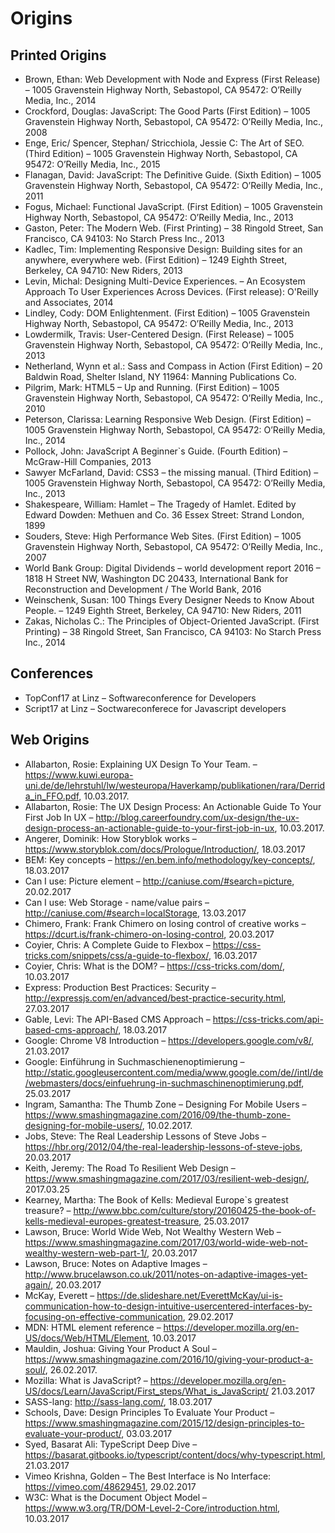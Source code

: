 # Origins

## Printed Origins

* Brown, Ethan: Web Development with Node and Express (First Release) – 1005 Gravenstein Highway North, Sebastopol, CA 95472: O’Reilly Media, Inc., 2014
* Crockford, Douglas: JavaScript: The Good Parts (First Edition) – 1005 Gravenstein Highway North, Sebastopol, CA 95472: O’Reilly Media, Inc., 2008
* Enge, Eric/ Spencer, Stephan/ Stricchiola, Jessie C: The Art of SEO. (Third Edition) – 1005 Gravenstein Highway North, Sebastopol, CA 95472: O’Reilly Media, Inc., 2015
* Flanagan, David: JavaScript: The Definitive Guide. (Sixth Edition) – 1005 Gravenstein Highway North, Sebastopol, CA 95472: O’Reilly Media, Inc., 2011
* Fogus, Michael: Functional JavaScript. (First Edition) – 1005 Gravenstein Highway North, Sebastopol, CA 95472: O’Reilly Media, Inc., 2013
* Gaston, Peter: The Modern Web. (First Printing) – 38 Ringold Street, San Francisco, CA 94103: No Starch Press Inc., 2013
* Kadlec, Tim: Implementing Responsive Design: Building sites for an anywhere, everywhere web. (First Edition) – 1249 Eighth Street, Berkeley, CA 94710: New Riders, 2013
* Levin, Michal: Designing Multi-Device Experiences. – An Ecosystem Approach To User Experiences Across Devices. (First release): O'Reilly and Associates, 2014
* Lindley, Cody: DOM Enlightenment. (First Edition) – 1005 Gravenstein Highway North, Sebastopol, CA 95472: O’Reilly Media, Inc., 2013
* Lowdermilk, Travis: User-Centered Design. (First Release) – 1005 Gravenstein Highway North, Sebastopol, CA 95472: O’Reilly Media, Inc., 2013
* Netherland, Wynn et al.: Sass and Compass in Action (First Edition) – 20 Baldwin Road, Shelter Island, NY 11964: Manning Publications Co.
* Pilgrim, Mark: HTML5 – Up and Running. (First Edition) – 1005 Gravenstein Highway North, Sebastopol, CA 95472: O’Reilly Media, Inc., 2010
* Peterson, Clarissa: Learning Responsive Web Design. (First Edition) – 1005 Gravenstein Highway North, Sebastopol, CA 95472: O’Reilly Media, Inc., 2014
* Pollock, John: JavaScript A Beginner`s Guide. (Fourth Edition) – McGraw-Hill Companies, 2013
* Sawyer McFarland, David: CSS3 – the missing manual. (Third Edition) – 1005 Gravenstein Highway North, Sebastopol, CA 95472: O’Reilly Media, Inc., 2013
* Shakespeare, William: Hamlet – The Tragedy of Hamlet. Edited by Edward Dowden: Methuen and Co. 36 Essex Street: Strand London, 1899
* Souders, Steve: High Performance Web Sites. (First Edition) – 1005 Gravenstein Highway North, Sebastopol, CA 95472: O’Reilly Media, Inc., 2007
* World Bank Group: Digital Dividends – world development report 2016 – 1818 H Street NW, Washington DC 20433, International Bank for Reconstruction and Development / The World Bank, 2016
* Weinschenk, Susan: 100 Things Every Designer Needs to Know About People. – 1249 Eighth Street, Berkeley, CA 94710: New Riders, 2011
* Zakas, Nicholas C.: The Principles of Object-Oriented JavaScript. (First Printing) – 38 Ringold Street, San Francisco, CA 94103: No Starch Press Inc., 2014

## Conferences

* TopConf17 at Linz – Softwareconference for Developers
* Script17 at Linz – Soctwareconferece for Javascript developers

## Web Origins

* Allabarton, Rosie: Explaining UX Design To Your Team. – https://www.kuwi.europa-uni.de/de/lehrstuhl/lw/westeuropa/Haverkamp/publikationen/rara/Derrida_in_FFO.pdf, 10.03.2017.
* Allabarton, Rosie: The UX Design Process: An Actionable Guide To Your First Job In UX – http://blog.careerfoundry.com/ux-design/the-ux-design-process-an-actionable-guide-to-your-first-job-in-ux, 10.03.2017.
* Angerer, Dominik: How Storyblok works – https://www.storyblok.com/docs/Prologue/Introduction/, 18.03.2017
* BEM: Key concepts – https://en.bem.info/methodology/key-concepts/, 18.03.2017
* Can I use: Picture element – http://caniuse.com/#search=picture, 20.02.2017
* Can I use: Web Storage - name/value pairs – http://caniuse.com/#search=localStorage, 13.03.2017
* Chimero, Frank: Frank Chimero on losing control of creative works – https://dcurt.is/frank-chimero-on-losing-control, 20.03.2017
* Coyier, Chris: A Complete Guide to Flexbox – https://css-tricks.com/snippets/css/a-guide-to-flexbox/, 16.03.2017
* Coyier, Chris: What is the DOM? – https://css-tricks.com/dom/, 10.03.2017
* Express: Production Best Practices: Security – http://expressjs.com/en/advanced/best-practice-security.html, 27.03.2017
* Gable, Levi: The API-Based CMS Approach – https://css-tricks.com/api-based-cms-approach/, 18.03.2017
* Google: Chrome V8 Introduction – https://developers.google.com/v8/, 21.03.2017
* Google: Einführung in Suchmaschienenoptimierung – http://static.googleusercontent.com/media/www.google.com/de//intl/de/webmasters/docs/einfuehrung-in-suchmaschinenoptimierung.pdf, 25.03.2017
* Ingram, Samantha: The Thumb Zone – Designing For Mobile Users – https://www.smashingmagazine.com/2016/09/the-thumb-zone-designing-for-mobile-users/, 10.02.2017.
* Jobs, Steve: The Real Leadership Lessons of Steve Jobs – https://hbr.org/2012/04/the-real-leadership-lessons-of-steve-jobs, 20.03.2017
* Keith, Jeremy: The Road To Resilient Web Design – https://www.smashingmagazine.com/2017/03/resilient-web-design/, 2017.03.25
* Kearney, Martha: The Book of Kells: Medieval Europe`s greatest treasure? – http://www.bbc.com/culture/story/20160425-the-book-of-kells-medieval-europes-greatest-treasure, 25.03.2017
* Lawson, Bruce: World Wide Web, Not Wealthy Western Web – https://www.smashingmagazine.com/2017/03/world-wide-web-not-wealthy-western-web-part-1/, 20.03.2017
* Lawson, Bruce: Notes on Adaptive Images – http://www.brucelawson.co.uk/2011/notes-on-adaptive-images-yet-again/, 20.03.2017
* McKay, Everett – https://de.slideshare.net/EverettMcKay/ui-is-communication-how-to-design-intuitive-usercentered-interfaces-by-focusing-on-effective-communication, 29.02.2017
* MDN: HTML element reference – https://developer.mozilla.org/en-US/docs/Web/HTML/Element, 10.03.2017
* Mauldin, Joshua: Giving Your Product A Soul – https://www.smashingmagazine.com/2016/10/giving-your-product-a-soul/, 26.02.2017.
* Mozilla: What is JavaScript? – https://developer.mozilla.org/en-US/docs/Learn/JavaScript/First_steps/What_is_JavaScript/ 21.03.2017
* SASS-lang: http://sass-lang.com/, 18.03.2017
* Schools, Dave: Design Principles To Evaluate Your Product – https://www.smashingmagazine.com/2015/12/design-principles-to-evaluate-your-product/, 03.03.2017
* Syed, Basarat Ali: TypeScript Deep Dive – https://basarat.gitbooks.io/typescript/content/docs/why-typescript.html, 21.03.2017
* Vimeo Krishna, Golden – The Best Interface is No Interface: https://vimeo.com/48629451, 29.02.2017
* W3C: What is the Document Object Model – https://www.w3.org/TR/DOM-Level-2-Core/introduction.html, 10.03.2017